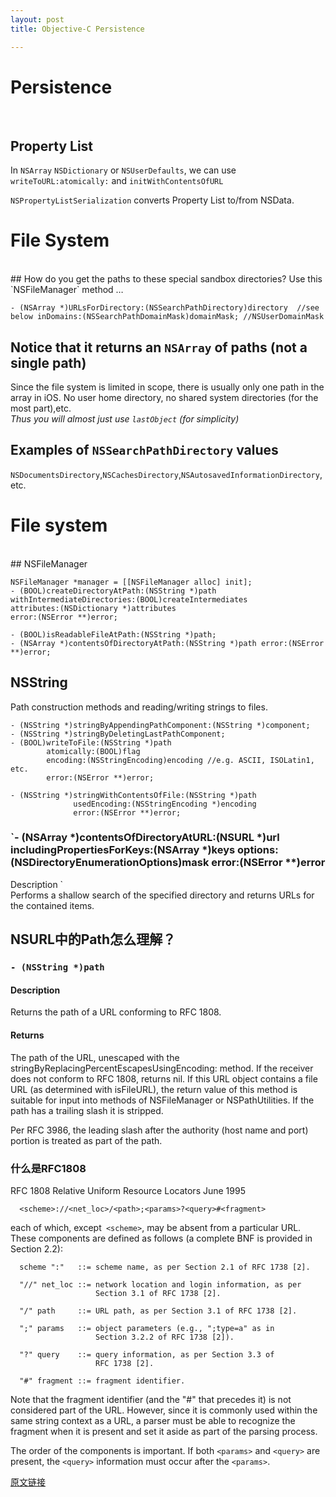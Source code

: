 ```yaml
---
layout: post  
title: Objective-C Persistence

---    
```

  
# Persistence  
</br>  
  
## Property List  
In `NSArray` `NSDictionary` or `NSUserDefaults`, we can use `writeToURL:atomically:` and `initWithContentsOfURL`  
  
`NSPropertyListSerialization` converts Property List to/from NSData.  
  
# File System  
</br>  
## How do you get the paths to these special sandbox directories?  
Use this `NSFileManager` method …    

	- (NSArray *)URLsForDirectory:(NSSearchPathDirectory)directory  //see below	inDomains:(NSSearchPathDomainMask)domainMask; //NSUserDomainMask  
  
## Notice that it returns an `NSArray` of paths (not a single path)  
Since the file system is limited in scope, there is usually only one path in the array in iOS. No user home directory, no shared system directories (for the most part),etc.  
*Thus you will almost just use `lastObject` (for simplicity)*  
  
## Examples of `NSSearchPathDirectory` values  
`NSDocumentsDirectory`,`NSCachesDirectory`,`NSAutosavedInformationDirectory`,etc.  
  
# File system  
</br>
## NSFileManager
  
	NSFileManager *manager = [[NSFileManager alloc] init];  
	- (BOOL)createDirectoryAtPath:(NSString *)path  
	withIntermediateDirectories:(BOOL)createIntermediates  
	attributes:(NSDictionary *)attributes  
	error:(NSError **)error;  
  
	- (BOOL)isReadableFileAtPath:(NSString *)path;  
	- (NSArray *)contentsOfDirectoryAtPath:(NSString *)path error:(NSError **)error;  
  
## NSString  
Path construction methods and reading/writing strings to files.  
  
	- (NSString *)stringByAppendingPathComponent:(NSString *)component;  
	- (NSString *)stringByDeletingLastPathComponent;  
	- (BOOL)writeToFile:(NSString *)path  
	        atomically:(BOOL)flag  
            encoding:(NSStringEncoding)encoding //e.g. ASCII, ISOLatin1, etc.  
            error:(NSError **)error;  
  
	- (NSString *)stringWithContentsOfFile:(NSString *)path
				  usedEncoding:(NSStringEncoding *)encoding  
				  error:(NSError **)error;  
  
### `- (NSArray *)contentsOfDirectoryAtURL:(NSURL *)url includingPropertiesForKeys:(NSArray *)keys options:(NSDirectoryEnumerationOptions)mask error:(NSError **)error
Description	
`  
Performs a shallow search of the specified directory and returns URLs for the contained items.  
  
## NSURL中的Path怎么理解？  
### `- (NSString *)path ` 

#### Description
Returns the path of a URL conforming to RFC 1808.  

#### Returns	
The path of the URL, unescaped with the stringByReplacingPercentEscapesUsingEncoding: method. If the receiver does not conform to RFC 1808, returns nil.
If this URL object contains a file URL (as determined with isFileURL), the return value of this method is suitable for input into methods of NSFileManager or NSPathUtilities. If the path has a trailing slash it is stripped.  

Per RFC 3986, the leading slash after the authority (host name and port) portion is treated as part of the path.  
  
### 什么是RFC1808  
  
RFC 1808           Relative Uniform Resource Locators          June 1995


      <scheme>://<net_loc>/<path>;<params>?<query>#<fragment>

   each of which, except` <scheme>`, may be absent from a particular URL.
   These components are defined as follows (a complete BNF is provided
   in Section 2.2):

      scheme ":"   ::= scheme name, as per Section 2.1 of RFC 1738 [2].

      "//" net_loc ::= network location and login information, as per
                       Section 3.1 of RFC 1738 [2].

      "/" path     ::= URL path, as per Section 3.1 of RFC 1738 [2].

      ";" params   ::= object parameters (e.g., ";type=a" as in
                       Section 3.2.2 of RFC 1738 [2]).

      "?" query    ::= query information, as per Section 3.3 of
                       RFC 1738 [2].

      "#" fragment ::= fragment identifier.

   Note that the fragment identifier (and the "#" that precedes it) is
   not considered part of the URL.  However, since it is commonly used
   within the same string context as a URL, a parser must be able to
   recognize the fragment when it is present and set it aside as part of
   the parsing process.

   The order of the components is important.  If both `<params>` and
   `<query>` are present, the `<query>` information must occur after the
   `<params>`.
  
[原文链接](http://www.w3.org/Addressing/rfc1808.txt)  
